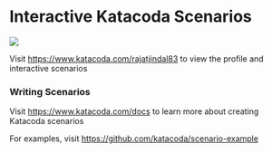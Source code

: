 # Interactive Katacoda Scenarios

[![](http://shields.katacoda.com/katacoda/rajatjindal83/count.svg)](https://www.katacoda.com/rajatjindal83 "Get your profile on Katacoda.com")

Visit https://www.katacoda.com/rajatjindal83 to view the profile and interactive scenarios

### Writing Scenarios
Visit https://www.katacoda.com/docs to learn more about creating Katacoda scenarios

For examples, visit https://github.com/katacoda/scenario-example
